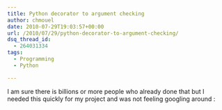 ```yaml
---
title: Python decorator to argument checking
author: chmouel
date: 2010-07-29T19:03:57+00:00
url: /2010/07/29/python-decorator-to-argument-checking/
dsq_thread_id:
  - 264031334
tags:
  - Programming
  - Python

---
```

I am sure there is billions or more people who already done that but I needed this quickly for my project and was not feeling googling around :